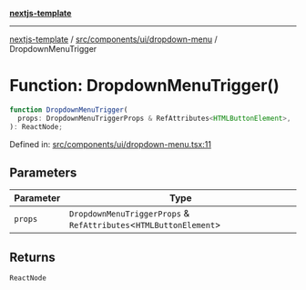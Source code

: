 [**nextjs-template**](../../../../../README.md)

---

[nextjs-template](../../../../../README.md) / [src/components/ui/dropdown-menu](../README.md) / DropdownMenuTrigger

# Function: DropdownMenuTrigger()

```ts
function DropdownMenuTrigger(
  props: DropdownMenuTriggerProps & RefAttributes<HTMLButtonElement>,
): ReactNode;
```

Defined in: [src/components/ui/dropdown-menu.tsx:11](https://github.com/Its-Satyajit/nextjs-template/blob/main/src/components/ui/dropdown-menu.tsx#L11)

## Parameters

| Parameter | Type                                                                |
| --------- | ------------------------------------------------------------------- |
| `props`   | `DropdownMenuTriggerProps` & `RefAttributes`\<`HTMLButtonElement`\> |

## Returns

`ReactNode`
